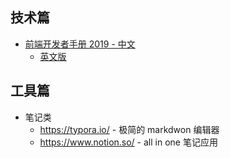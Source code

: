 ## 技术篇

* [前端开发者手册 2019 - 中文](https://www.yuque.com/ysfe/ykx/fedhb)
  * [英文版](https://frontendmasters.com/books/front-end-handbook/2019/)

## 工具篇

* 笔记类
  * https://typora.io/ - 极简的 markdwon 编辑器
  * https://www.notion.so/ - all in one 笔记应用